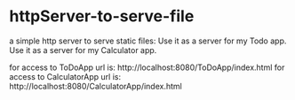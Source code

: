 # httpServer-to-serve-file
 a simple http server to serve static files: 
Use it as a server for my Todo app.
Use it as a server for my Calculator app.

for access to ToDoApp url is:    http://localhost:8080/ToDoApp/index.html
for access to CalculatorApp url is:    http://localhost:8080/CalculatorApp/index.html
